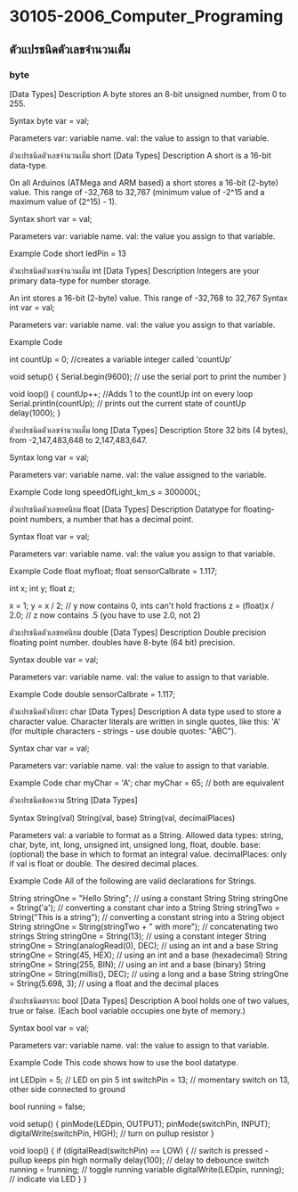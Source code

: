 # 30105-2006_Computer_Programing

## ตัวแปรชนิดตัวเลขจำนวนเต็ม

### byte

[Data Types]
Description
A byte stores an 8-bit unsigned number, from 0 to 255.

Syntax
byte var = val;

Parameters
var: variable name.
val: the value to assign to that variable.

ตัวแปรชนิดตัวเลขจำนวนเต็ม
short
[Data Types]
Description
A short is a 16-bit data-type.

On all Arduinos (ATMega and ARM based) a short stores a 16-bit (2-byte) value.
This range of -32,768 to 32,767 (minimum value of -2^15 and a maximum value of (2^15) - 1).

Syntax
short var = val;

Parameters
var: variable name.
val: the value you assign to that variable.

Example Code
short ledPin = 13

ตัวแปรชนิดตัวเลขจำนวนเต็ม
int
[Data Types]
Description
Integers are your primary data-type for number storage.

An int stores a 16-bit (2-byte) value. This range of -32,768 to 32,767
Syntax
int var = val;

Parameters
var: variable name.
val: the value you assign to that variable.

Example Code

int countUp = 0; //creates a variable integer called 'countUp'

void setup() {
Serial.begin(9600); // use the serial port to print the number
}

void loop() {
countUp++; //Adds 1 to the countUp int on every loop
Serial.println(countUp); // prints out the current state of countUp
delay(1000);
}

ตัวแปรชนิดตัวเลขจำนวนเต็ม
long
[Data Types]
Description
Store 32 bits (4 bytes), from -2,147,483,648 to 2,147,483,647.

Syntax
long var = val;

Parameters
var: variable name.
val: the value assigned to the variable.

Example Code
long speedOfLight_km_s = 300000L;

ตัวแปรชนิดตัวเลขทศนิยม
float
[Data Types]
Description
Datatype for floating-point numbers, a number that has a decimal point.

Syntax
float var = val;

Parameters
var: variable name.
val: the value you assign to that variable.

Example Code
float myfloat;
float sensorCalbrate = 1.117;

int x;
int y;
float z;

x = 1;
y = x / 2; // y now contains 0, ints can't hold fractions
z = (float)x / 2.0; // z now contains .5 (you have to use 2.0, not 2)

ตัวแปรชนิดตัวเลขทศนิยม
double
[Data Types]
Description
Double precision floating point number. doubles have 8-byte (64 bit) precision.

Syntax
double var = val;

Parameters
var: variable name.
val: the value to assign to that variable.

Example Code
double sensorCalbrate = 1.117;

ตัวแปรชนิดตัวอักขระ
char
[Data Types]
Description
A data type used to store a character value.
Character literals are written in single quotes,
like this: 'A' (for multiple characters - strings - use double quotes: "ABC").

Syntax
char var = val;

Parameters
var: variable name.
val: the value to assign to that variable.

Example Code
char myChar = 'A';
char myChar = 65; // both are equivalent

ตัวแปรชนิดข้อความ
String
[Data Types]

Syntax
String(val)
String(val, base)
String(val, decimalPlaces)

Parameters
val: a variable to format as a String.
Allowed data types: string, char, byte, int, long, unsigned int, unsigned long, float, double.
base: (optional) the base in which to format an integral value.
decimalPlaces: only if val is float or double. The desired decimal places.

Example Code
All of the following are valid declarations for Strings.

String stringOne = "Hello String"; // using a constant String
String stringOne = String('a'); // converting a constant char into a String
String stringTwo = String("This is a string"); // converting a constant string into a String object
String stringOne = String(stringTwo + " with more"); // concatenating two strings
String stringOne = String(13); // using a constant integer
String stringOne = String(analogRead(0), DEC); // using an int and a base
String stringOne = String(45, HEX); // using an int and a base (hexadecimal)
String stringOne = String(255, BIN); // using an int and a base (binary)
String stringOne = String(millis(), DEC); // using a long and a base
String stringOne = String(5.698, 3); // using a float and the decimal places

ตัวแปรชนิดตรรกะ
bool
[Data Types]
Description
A bool holds one of two values, true or false. (Each bool variable occupies one byte of memory.)

Syntax
bool var = val;

Parameters
var: variable name.
val: the value to assign to that variable.

Example Code
This code shows how to use the bool datatype.

int LEDpin = 5; // LED on pin 5
int switchPin = 13; // momentary switch on 13, other side connected to ground

bool running = false;

void setup() {
pinMode(LEDpin, OUTPUT);
pinMode(switchPin, INPUT);
digitalWrite(switchPin, HIGH); // turn on pullup resistor
}

void loop() {
if (digitalRead(switchPin) == LOW) {
// switch is pressed - pullup keeps pin high normally
delay(100); // delay to debounce switch
running = !running; // toggle running variable
digitalWrite(LEDpin, running); // indicate via LED
}
}
